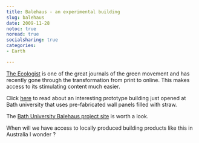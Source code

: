 ```yaml
---
title: Balehaus - an experimental building
slug: balehaus
date: 2009-11-28
notoc: true
noread: true
socialsharing: true
categories: 
- Earth

---
```

[The Ecologist][theecologist] is one of the great journals of the green movement and has recently gone through the transformation from print to online. This makes access to its stimulating content much easier.

Click [here][theecologist 2] to read about an interesting prototype building just opened at Bath university that uses pre-fabricated wall panels filled with straw.

The [Bath University Balehaus project site][bath] is worth a look.

When will we have access to locally produced building products like this in Australia I wonder ?

[bath]: http://www.bath.ac.uk/features/balehaus/
[theecologist]: http://www.theecologist.org/
[theecologist 2]: http://www.theecologist.org/take_action/campaigns/366413/using_compressed_straw_as_the_ultimate_eco_building_material.html